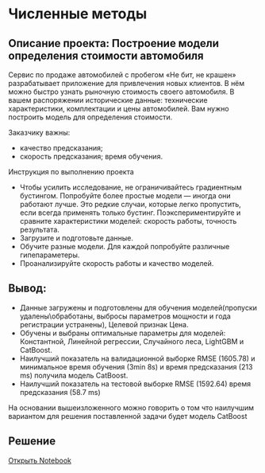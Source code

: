 # Численные методы
## Описание проекта: Построение модели определения стоимости автомобиля

Сервис по продаже автомобилей с пробегом «Не бит, не крашен» разрабатывает приложение для привлечения новых клиентов. В нём можно быстро узнать рыночную стоимость своего автомобиля. В вашем распоряжении исторические данные: технические характеристики, комплектации и цены автомобилей. Вам нужно построить модель для определения стоимости.

Заказчику важны:
- качество предсказания;
- скорость предсказания;
время обучения.

Инструкция по выполнению проекта

- Чтобы усилить исследование, не ограничивайтесь градиентным бустингом. Попробуйте более простые модели — иногда они работают лучше. Это редкие случаи, которые легко пропустить, если всегда применять только бустинг. Поэкспериментируйте и сравните характеристики моделей: скорость работы, точность результата.
- Загрузите и подготовьте данные.
- Обучите разные модели. Для каждой попробуйте различные гипепараметеры.
- Проанализируйте скорость работы и качество моделей.
## Вывод:
- Данные загружены и подготовлены для обучения моделей(пропуски удалены\обработаны, выбросы параметров мощности и года регистрации устранены), Целевой признак Цена.
- Обучены и выбраны оптимальные параметры для моделей: Константной, Линейной регрессии, Случайного леса, LightGBM и CatBoost.
- Наилучший показатель на валидационной выборке RMSE (1605.78) и минимальное время обучения (3min 8s) и время предсказания (213 ms) получила модель CatBoost.
- Наилучший показатель на тестовой выборке RMSE (1592.64) время предсказания (58.7 ms)

На основании вышеизложенного можно говорить о том что наилучшим вариантом для решения поставленной задачи будет модель CatBoost

## Решение
[Открыть Notebook](./Car-git.ipynb)
